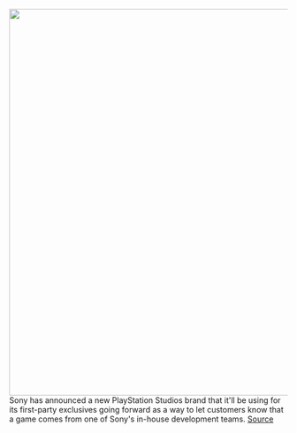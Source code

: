 <img src='https://cdn.vox-cdn.com/thumbor/H5i62BcoGTAPV7aNx9a7O70UhuE=/0x0:1280x800/1200x0/filters:focal(0x0:1280x800):no_upscale()/cdn.vox-cdn.com/uploads/chorus_asset/file/19962360/Untitled.png' width='700px' /><br/>
Sony has announced a new PlayStation Studios brand that it'll be using for its first-party exclusives going forward as a way to let customers know that a game comes from one of Sony's in-house development teams.
<a href='https://www.theverge.com/2020/5/12/21255745/sony-playstation-studios-ps5-first-party-games-brand-roll-out-titles'> Source <a/>